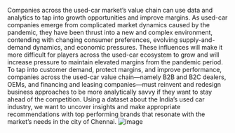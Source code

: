 Companies across the used-car market’s value chain can use data and analytics to tap into growth opportunities and improve margins. As used-car companies emerge from complicated market dynamics caused by the pandemic, they have been thrust into a new and complex environment, contending with changing consumer preferences, evolving supply-and-demand dynamics, and economic pressures. These influences will make it more difficult for players across the used-car ecosystem to grow and will increase pressure to maintain elevated margins from the pandemic period.
To tap into customer demand, protect margins, and improve performance, companies across the used-car value chain—namely B2B and B2C dealers, OEMs, and financing and leasing companies—must reinvent and redesign business approaches to be more analytically savvy if they want to stay ahead of the competition.
Using a dataset about the India’s used car industry, we want to uncover insights and make appropriate recommendations with top performing brands that resonate with the market’s needs in the city of Chennai.
![image](https://github.com/user-attachments/assets/cc29bca7-fceb-4685-b20a-f59d380b143e)
